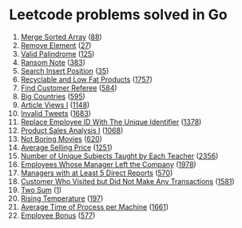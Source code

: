 # Leetcode problems solved in Go
1. [Merge Sorted Array](arrays/88/main.go) ([88](https://leetcode.com/problems/merge-sorted-array/))
2. [Remove Element](arrays/27/main.go) ([27](https://leetcode.com/problems/remove-element/))
3. [Valid Palindrome](two_pointers/125/main.go) ([125](https://leetcode.com/problems/valid-palindrome/))
4. [Ransom Note](maps/383/main.go) ([383](https://leetcode.com/problems/ransom-note/))
5. [Search Insert Position](binary_search/35/main.go) ([35](https://leetcode.com/problems/search-insert-position/))
6. [Recyclable and Low Fat Products](sql/1757/req.sql) ([1757](https://leetcode.com/problems/recyclable-and-low-fat-products/))
7. [Find Customer Referee](sql/584/req.sql) ([584](https://leetcode.com/problems/find-customer-referee/))
8. [Big Countries](sql/595/req.sql) ([595](https://leetcode.com/problems/big-countries/))
9. [Article Views I](sql/1148/req.sql) ([1148](https://leetcode.com/problems/article-views-i/))
10. [Invalid Tweets](sql/1683/req.sql) ([1683](https://leetcode.com/problems/invalid-tweets/))
11. [Replace Employee ID With The Unique Identifier](sql/1378/req.sql) ([1378](https://leetcode.com/problems/replace-employee-id-with-the-unique-identifier/))
12. [Product Sales Analysis I](sql/1068/req.sql) ([1068](https://leetcode.com/problems/product-sales-analysis-i/))
13. [Not Boring Movies](sql/620/req.sql) ([620](https://leetcode.com/problems/not-boring-movies/))
14. [Average Selling Price](sql/1251/req.sql) ([1251](https://leetcode.com/problems/average-selling-price/))
15. [Number of Unique Subjects Taught by Each Teacher](sql/2356/req.sql) ([2356](https://leetcode.com/problems/number-of-unique-subjects-taught-by-each-teacher/))
16. [Employees Whose Manager Left the Company](sql/1978/req.sql) ([1978](https://leetcode.com/problems/employees-whose-manager-left-the-company/))
17. [Managers with at Least 5 Direct Reports](sql/570/req.sql) ([570](https://leetcode.com/problems/managers-with-at-least-5-direct-reports/?envType=study-plan-v2&envId=top-sql-50))
18. [Customer Who Visited but Did Not Make Any Transactions](sql/1581/req.sql) ([1581](https://leetcode.com/problems/customer-who-visited-but-did-not-make-any-transactions/))
19. [Two Sum](arrays/1/main.go) ([1](https://leetcode.com/problems/two-sum/))
20. [Rising Temperature](sql/197/req.sql) ([197](https://leetcode.com/problems/rising-temperature/))
21. [Average Time of Process per Machine](sql/1661/req.sql) ([1661](https://leetcode.com/problems/average-time-of-process-per-machine/))
22. [Employee Bonus](sql/577/req.sql) ([577](https://leetcode.com/problems/employee-bonus/))
